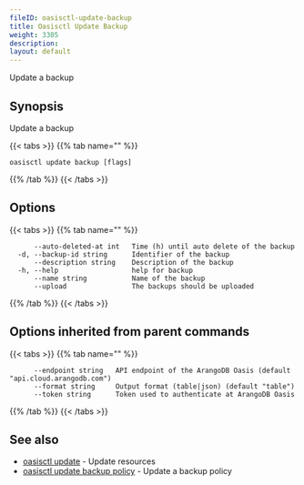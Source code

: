 ```yaml
---
fileID: oasisctl-update-backup
title: Oasisctl Update Backup
weight: 3305
description: 
layout: default
---
```

Update a backup

## Synopsis

Update a backup

{{< tabs >}}
{{% tab name="" %}}
```
oasisctl update backup [flags]
```
{{% /tab %}}
{{< /tabs >}}

## Options

{{< tabs >}}
{{% tab name="" %}}
```
      --auto-deleted-at int   Time (h) until auto delete of the backup
  -d, --backup-id string      Identifier of the backup
      --description string    Description of the backup
  -h, --help                  help for backup
      --name string           Name of the backup
      --upload                The backups should be uploaded
```
{{% /tab %}}
{{< /tabs >}}

## Options inherited from parent commands

{{< tabs >}}
{{% tab name="" %}}
```
      --endpoint string   API endpoint of the ArangoDB Oasis (default "api.cloud.arangodb.com")
      --format string     Output format (table|json) (default "table")
      --token string      Token used to authenticate at ArangoDB Oasis
```
{{% /tab %}}
{{< /tabs >}}

## See also

* [oasisctl update]()	 - Update resources
* [oasisctl update backup policy](oasisctl-update-backup-policy)	 - Update a backup policy

